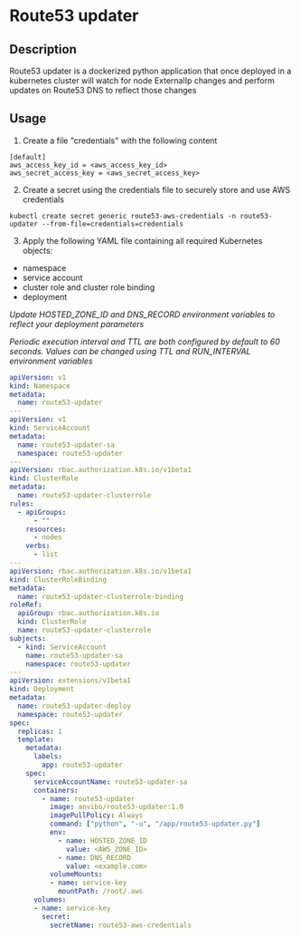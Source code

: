 # Route53 updater

## Description
Route53 updater is a dockerized python application that once deployed in a kubernetes cluster will watch for node ExternalIp changes and perform updates on Route53 DNS to reflect those changes

## Usage
1. Create a file "credentials" with the following content
```
[default]
aws_access_key_id = <aws_access_key_id>
aws_secret_access_key = <aws_secret_access_key>
```
2. Create a secret using the credentials file to securely store and use AWS credentials
```
kubectl create secret generic route53-aws-credentials -n route53-updater --from-file=credentials=credentials
```

3. Apply the following YAML file containing all required Kubernetes objects:
- namespace
- service account
- cluster role and cluster role binding
- deployment 

*Update HOSTED_ZONE_ID and DNS_RECORD environment variables to reflect your deployment parameters*

*Periodic execution interval and TTL are both configured by default to 60 seconds. Values can be changed using TTL and RUN_INTERVAL environment variables*

```yaml
apiVersion: v1
kind: Namespace
metadata:
  name: route53-updater
---
apiVersion: v1
kind: ServiceAccount
metadata:
  name: route53-updater-sa
  namespace: route53-updater
---
apiVersion: rbac.authorization.k8s.io/v1beta1
kind: ClusterRole
metadata:
  name: route53-updater-clusterrole
rules:
  - apiGroups:
      - ""
    resources:
      - nodes
    verbs:
      - list
---
apiVersion: rbac.authorization.k8s.io/v1beta1
kind: ClusterRoleBinding
metadata:
  name: route53-updater-clusterrole-binding
roleRef:
  apiGroup: rbac.authorization.k8s.io
  kind: ClusterRole
  name: route53-updater-clusterrole
subjects:
  - kind: ServiceAccount
    name: route53-updater-sa
    namespace: route53-updater
---
apiVersion: extensions/v1beta1
kind: Deployment
metadata:
  name: route53-updater-deploy
  namespace: route53-updater
spec:
  replicas: 1
  template:
    metadata:
      labels:
        app: route53-updater
    spec:
      serviceAccountName: route53-updater-sa
      containers:
        - name: route53-updater
          image: anvibo/route53-updater:1.0
          imagePullPolicy: Always
          command: ["python", "-u", "/app/route53-updater.py"]
          env:
            - name: HOSTED_ZONE_ID
              value: <AWS_ZONE_ID>
            - name: DNS_RECORD
              value: <example.com>
          volumeMounts:
          - name: service-key
            mountPath: /root/.aws
      volumes:
      - name: service-key
        secret:
          secretName: route53-aws-credentials
```

